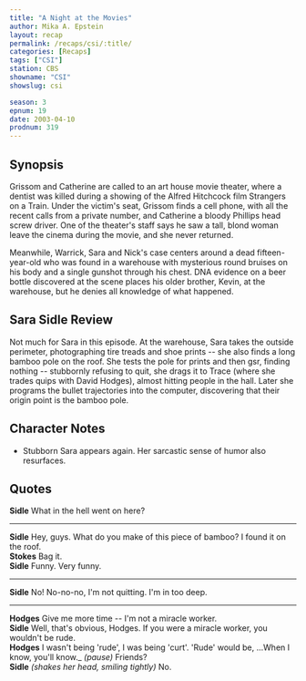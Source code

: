 ```yaml
---
title: "A Night at the Movies"
author: Mika A. Epstein
layout: recap
permalink: /recaps/csi/:title/
categories: [Recaps]
tags: ["CSI"]
station: CBS
showname: "CSI"
showslug: csi

season: 3
epnum: 19  
date: 2003-04-10
prodnum: 319  
---
```


## Synopsis

Grissom and Catherine are called to an art house movie theater, where a dentist was killed during a showing of the Alfred Hitchcock film Strangers on a Train. Under the victim's seat, Grissom finds a cell phone, with all the recent calls from a private number, and Catherine a bloody Phillips head screw driver. One of the theater's staff says he saw a tall, blond woman leave the cinema during the movie, and she never returned.

Meanwhile, Warrick, Sara and Nick's case centers around a dead fifteen-year-old who was found in a warehouse with mysterious round bruises on his body and a single gunshot through his chest. DNA evidence on a beer bottle discovered at the scene places his older brother, Kevin, at the warehouse, but he denies all knowledge of what happened.

## Sara Sidle Review

Not much for Sara in this episode. At the warehouse, Sara takes the outside perimeter, photographing tire treads and shoe prints -- she also finds a long bamboo pole on the roof. She tests the pole for prints and then gsr, finding nothing -- stubbornly refusing to quit, she drags it to Trace (where she trades quips with David Hodges), almost hitting people in the hall. Later she programs the bullet trajectories into the computer, discovering that their origin point is the bamboo pole.

## Character Notes

* Stubborn Sara appears again. Her sarcastic sense of humor also resurfaces.

## Quotes

**Sidle** What in the hell went on here?  

- - -

**Sidle** Hey, guys. What do you make of this piece of bamboo? I found it on the roof.  
**Stokes** Bag it.  
**Sidle** Funny. Very funny.  

- - -

**Sidle** No! No-no-no, I'm not quitting. I'm in too deep.
  

- - -

**Hodges** Give me more time -- I'm not a miracle worker.  
**Sidle** Well, that's obvious, Hodges. If you were a miracle worker, you wouldn't be rude.  
**Hodges** I wasn't being 'rude', I was being 'curt'. 'Rude' would be, ...When I know, you'll know._ _(pause)_ Friends?  
**Sidle** _(shakes her head, smiling tightly)_ No.

